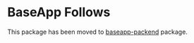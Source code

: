 # BaseApp Follows

This package has been moved to [baseapp-packend](https://pypi.org/project/baseapp-backend/) package.
